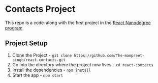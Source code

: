 # Contacts Project

This repo is a code-along with the first project in the [React Nanodegree program](https://www.udacity.com/course/react-nanodegree--nd019)

## Project Setup

1. Clone the Project - `git clone https://github.com/The-manpreet-singh/react-contacts.git`
2. Go into the directory where the project now lives - `cd react-contacts`
3. Install the dependencies - `npm install`
4. Start the app - `npm start`

